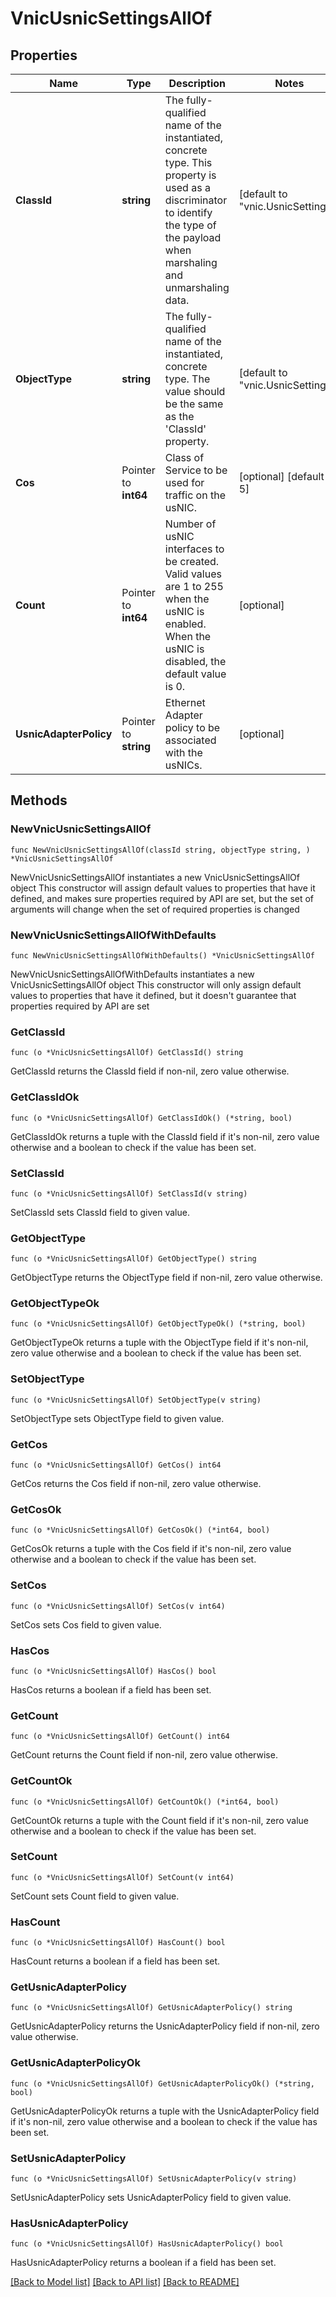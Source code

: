 # VnicUsnicSettingsAllOf

## Properties

Name | Type | Description | Notes
------------ | ------------- | ------------- | -------------
**ClassId** | **string** | The fully-qualified name of the instantiated, concrete type. This property is used as a discriminator to identify the type of the payload when marshaling and unmarshaling data. | [default to "vnic.UsnicSettings"]
**ObjectType** | **string** | The fully-qualified name of the instantiated, concrete type. The value should be the same as the &#39;ClassId&#39; property. | [default to "vnic.UsnicSettings"]
**Cos** | Pointer to **int64** | Class of Service to be used for traffic on the usNIC. | [optional] [default to 5]
**Count** | Pointer to **int64** | Number of usNIC interfaces to be created. Valid values are 1 to 255 when the usNIC is enabled. When the usNIC is disabled, the default value is 0. | [optional] 
**UsnicAdapterPolicy** | Pointer to **string** | Ethernet Adapter policy to be associated with the usNICs. | [optional] 

## Methods

### NewVnicUsnicSettingsAllOf

`func NewVnicUsnicSettingsAllOf(classId string, objectType string, ) *VnicUsnicSettingsAllOf`

NewVnicUsnicSettingsAllOf instantiates a new VnicUsnicSettingsAllOf object
This constructor will assign default values to properties that have it defined,
and makes sure properties required by API are set, but the set of arguments
will change when the set of required properties is changed

### NewVnicUsnicSettingsAllOfWithDefaults

`func NewVnicUsnicSettingsAllOfWithDefaults() *VnicUsnicSettingsAllOf`

NewVnicUsnicSettingsAllOfWithDefaults instantiates a new VnicUsnicSettingsAllOf object
This constructor will only assign default values to properties that have it defined,
but it doesn't guarantee that properties required by API are set

### GetClassId

`func (o *VnicUsnicSettingsAllOf) GetClassId() string`

GetClassId returns the ClassId field if non-nil, zero value otherwise.

### GetClassIdOk

`func (o *VnicUsnicSettingsAllOf) GetClassIdOk() (*string, bool)`

GetClassIdOk returns a tuple with the ClassId field if it's non-nil, zero value otherwise
and a boolean to check if the value has been set.

### SetClassId

`func (o *VnicUsnicSettingsAllOf) SetClassId(v string)`

SetClassId sets ClassId field to given value.


### GetObjectType

`func (o *VnicUsnicSettingsAllOf) GetObjectType() string`

GetObjectType returns the ObjectType field if non-nil, zero value otherwise.

### GetObjectTypeOk

`func (o *VnicUsnicSettingsAllOf) GetObjectTypeOk() (*string, bool)`

GetObjectTypeOk returns a tuple with the ObjectType field if it's non-nil, zero value otherwise
and a boolean to check if the value has been set.

### SetObjectType

`func (o *VnicUsnicSettingsAllOf) SetObjectType(v string)`

SetObjectType sets ObjectType field to given value.


### GetCos

`func (o *VnicUsnicSettingsAllOf) GetCos() int64`

GetCos returns the Cos field if non-nil, zero value otherwise.

### GetCosOk

`func (o *VnicUsnicSettingsAllOf) GetCosOk() (*int64, bool)`

GetCosOk returns a tuple with the Cos field if it's non-nil, zero value otherwise
and a boolean to check if the value has been set.

### SetCos

`func (o *VnicUsnicSettingsAllOf) SetCos(v int64)`

SetCos sets Cos field to given value.

### HasCos

`func (o *VnicUsnicSettingsAllOf) HasCos() bool`

HasCos returns a boolean if a field has been set.

### GetCount

`func (o *VnicUsnicSettingsAllOf) GetCount() int64`

GetCount returns the Count field if non-nil, zero value otherwise.

### GetCountOk

`func (o *VnicUsnicSettingsAllOf) GetCountOk() (*int64, bool)`

GetCountOk returns a tuple with the Count field if it's non-nil, zero value otherwise
and a boolean to check if the value has been set.

### SetCount

`func (o *VnicUsnicSettingsAllOf) SetCount(v int64)`

SetCount sets Count field to given value.

### HasCount

`func (o *VnicUsnicSettingsAllOf) HasCount() bool`

HasCount returns a boolean if a field has been set.

### GetUsnicAdapterPolicy

`func (o *VnicUsnicSettingsAllOf) GetUsnicAdapterPolicy() string`

GetUsnicAdapterPolicy returns the UsnicAdapterPolicy field if non-nil, zero value otherwise.

### GetUsnicAdapterPolicyOk

`func (o *VnicUsnicSettingsAllOf) GetUsnicAdapterPolicyOk() (*string, bool)`

GetUsnicAdapterPolicyOk returns a tuple with the UsnicAdapterPolicy field if it's non-nil, zero value otherwise
and a boolean to check if the value has been set.

### SetUsnicAdapterPolicy

`func (o *VnicUsnicSettingsAllOf) SetUsnicAdapterPolicy(v string)`

SetUsnicAdapterPolicy sets UsnicAdapterPolicy field to given value.

### HasUsnicAdapterPolicy

`func (o *VnicUsnicSettingsAllOf) HasUsnicAdapterPolicy() bool`

HasUsnicAdapterPolicy returns a boolean if a field has been set.


[[Back to Model list]](../README.md#documentation-for-models) [[Back to API list]](../README.md#documentation-for-api-endpoints) [[Back to README]](../README.md)


